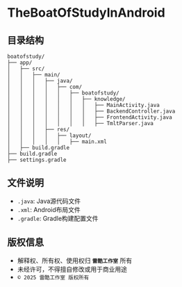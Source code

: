 # TheBoatOfStudyInAndroid

## 目录结构
```
boatofstudy/
├── app/
│   ├── src/
│   │   ├── main/
│   │   │   ├── java/
│   │   │   │   ├── com/
│   │   │   │   │   ├── boatofstudy/
│   │   │   │   │   │   ├── knowledge/
│   │   │   │   │   │   │   ├── MainActivity.java
│   │   │   │   │   │   │   ├── BackendController.java
│   │   │   │   │   │   │   ├── FrontendActivity.java
│   │   │   │   │   │   │   ├── TmltParser.java
│   │   │   ├── res/
│   │   │   │   ├── layout/
│   │   │   │   │   ├── main.xml
│   ├── build.gradle
├── build.gradle
├── settings.gradle
```

## 文件说明
- `.java`: Java源代码文件  
- `.xml`: Android布局文件  
- `.gradle`: Gradle构建配置文件  

## 版权信息
- 解释权、所有权、使用权归 **`雷酷工作室`** 所有
- 未经许可，不得擅自修改或用于商业用途
- `© 2025 雷酷工作室 版权所有`

